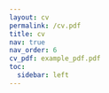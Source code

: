 ```yaml
---
layout: cv
permalink: /cv.pdf
title: cv
nav: true
nav_order: 6
cv_pdf: example_pdf.pdf
toc:
  sidebar: left
---
```

